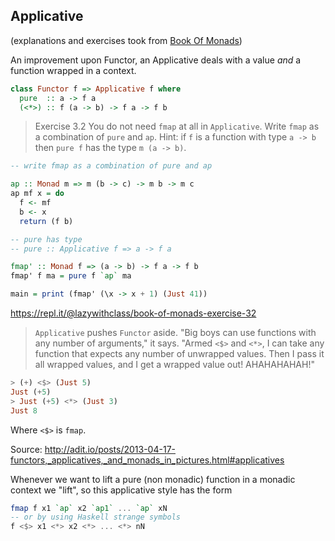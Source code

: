 ## Applicative

(explanations and exercises took from [Book Of Monads](https://www.amazon.com/Book-Monads-practice-applied-problems-ebook/dp/B07JNZHYLT))

An improvement upon Functor, an Applicative deals with a value *and* a function wrapped in a context.

```Haskell
class Functor f => Applicative f where
  pure  :: a -> f a
  (<*>) :: f (a -> b) -> f a -> f b
```

> Exercise 3.2 You do not need `fmap` at all in `Applicative`. Write `fmap` as a combination
of `pure` and `ap`. Hint: if `f` is a function with type `a -> b` then `pure f` has the type `m (a -> b)`.

```Haskell
-- write fmap as a combination of pure and ap

ap :: Monad m => m (b -> c) -> m b -> m c
ap mf x = do 
  f <- mf
  b <- x
  return (f b)

-- pure has type
-- pure :: Applicative f => a -> f a

fmap' :: Monad f => (a -> b) -> f a -> f b
fmap' f ma = pure f `ap` ma

main = print (fmap' (\x -> x + 1) (Just 41))
```

https://repl.it/@lazywithclass/book-of-monads-exercise-32

> `Applicative` pushes `Functor` aside. "Big boys can use functions with any number of arguments," it says. "Armed `<$>` and `<*>`, I can take any function that expects any number of unwrapped values. Then I pass it all wrapped values, and I get a wrapped value out! AHAHAHAHAH!"

```Haskell
> (+) <$> (Just 5)
Just (+5)
> Just (+5) <*> (Just 3)
Just 8
```

Where `<$>` is `fmap`.

Source: http://adit.io/posts/2013-04-17-functors,_applicatives,_and_monads_in_pictures.html#applicatives

Whenever we want to lift a pure (non monadic) function in a monadic context we "lift", so this applicative style has the form

```Haskell
fmap f x1 `ap` x2 `ap1` ... `ap` xN
-- or by using Haskell strange symbols
f <$> x1 <*> x2 <*> ... <*> nN
```
